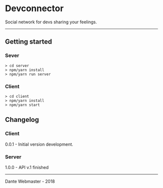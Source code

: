 # Devconnector
Social network for devs sharing your feelings.

---

## Getting started
### Sever
```
> cd server
> npm/yarn install
> npm/yarn run server
```

### Client
```
> cd client
> npm/yarn install
> npm/yarn start
```

## Changelog

### Client
0.0.1 - Initial version development.

### Server
1.0.0 - API v.1 finished

---
Dante Webmaster - 2018
